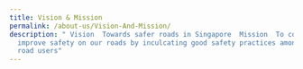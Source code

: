 ```yaml
---
title: Vision & Mission
permalink: /about-us/Vision-And-Mission/
description: " Vision  Towards safer roads in Singapore  Mission  To continually
  improve safety on our roads by inculcating good safety practices among all
  road users"
---
```

